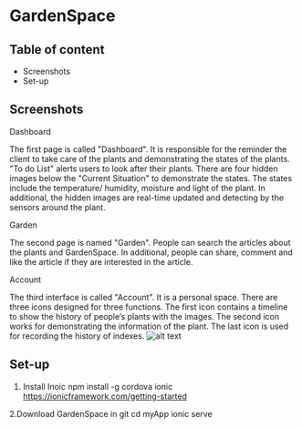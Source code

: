 # GardenSpace

## Table of content

- Screenshots
- Set-up

## Screenshots
Dashboard

The first page is called "Dashboard". It is responsible for the reminder the client to take care of the plants and demonstrating the states of the plants. "To do List" alerts users to look after their plants. There are four hidden images below the "Current Situation" to demonstrate the states. The states include the temperature/ humidity, moisture and light of the plant. In additional, the hidden images are real-time updated and detecting by the sensors around the plant.

Garden

The second page is named "Garden". People can search the articles about the plants and GardenSpace. In additional, people can share, comment and like the article if they are interested in the article.

Account 

The third interface is called "Account". It is a personal space. There are three icons designed for three functions. The first icon contains a timeline to show the history of people’s plants with the images. The second icon works for demonstrating the information of the plant. The last icon is used for recording the history of indexes.
![alt text](https://github.com/gracechanggao/GardenSpace/tree/master/screenshots/3.png)




## Set-up

1. Install Inoic 
npm install -g cordova ionic
https://ionicframework.com/getting-started

2.Download GardenSpace in git
cd myApp
ionic serve
